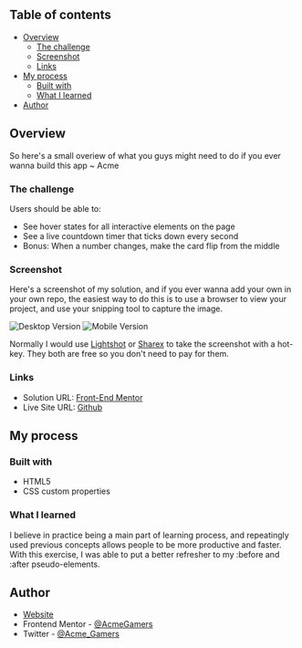 ## Table of contents

- [Overview](#overview)
  - [The challenge](#the-challenge)
  - [Screenshot](#screenshot)
  - [Links](#links)
- [My process](#my-process)
  - [Built with](#built-with)
  - [What I learned](#what-i-learned)
- [Author](#author)

## Overview

So here's a small overiew of what you guys might need to do if you ever wanna build this app ~ Acme

### The challenge

Users should be able to:

- See hover states for all interactive elements on the page
- See a live countdown timer that ticks down every second
- Bonus: When a number changes, make the card flip from the middle

### Screenshot

Here's a screenshot of my solution, and if you ever wanna add your own in your own repo, the easiest way to do this is to use a browser to view your project, and use your snipping tool to capture the image.

![Desktop Version](./images/desktop.png)
![Mobile Version](./images/android.png)

Normally I would use [Lightshot](https://app.prntscr.com/) or [Sharex](https://getsharex.com/) to take the screenshot with a hot-key. They both are free so you don't need to pay for them.

### Links

- Solution URL: [Front-End Mentor](https://www.frontendmentor.io/solutions/nft-card-component-rJg2i3hS5)
- Live Site URL: [Github](https://github.com/AcmeGamers/NFT-Preview-Card)

## My process

### Built with

- HTML5
- CSS custom properties

### What I learned

I believe in practice being a main part of learning process, and repeatingly used previous concepts allows people to be more productive and faster. With this exercise, I was able to put a better refresher to my :before and :after pseudo-elements.

## Author

- [Website](https://acme.fatima-academy.com)
- Frontend Mentor - [@AcmeGamers](https://www.frontendmentor.io/profile/AcmeGamers)
- Twitter - [@Acme_Gamers](https://twitter.com/Acme_Gamers)
